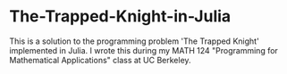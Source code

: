 # The-Trapped-Knight-in-Julia
This is a solution to the programming problem 'The Trapped Knight' implemented in Julia. I wrote this during my MATH 124 "Programming for Mathematical Applications" class at UC Berkeley.
